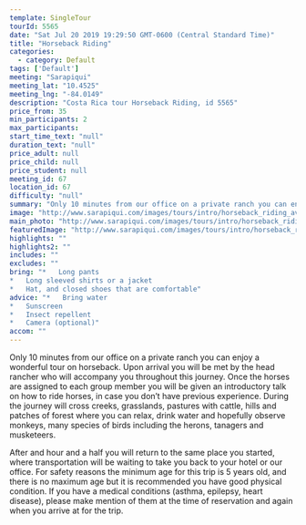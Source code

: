 ```yaml
---
template: SingleTour
tourId: 5565
date: "Sat Jul 20 2019 19:29:50 GMT-0600 (Central Standard Time)"
title: "Horseback Riding"
categories: 
  - category: Default
tags: ['Default']
meeting: "Sarapiqui"
meeting_lat: "10.4525"
meeting_lng: "-84.0149"
description: "Costa Rica tour Horseback Riding, id 5565"
price_from: 35
min_participants: 2
max_participants: 
start_time_text: "null"
duration_text: "null"
price_adult: null
price_child: null
price_student: null
meeting_id: 67
location_id: 67
difficulty: "null"
summary: "Only 10 minutes from our office on a private ranch you can enjoy a wonderful tour on horseback. Upon arrival you will be met by the head rancher who will accompany you throughout this journey. Once the horses are assigned to each group member you will be given an introductory talk on how to ride horses, in case you don’t have previous experience. Prior experience is not required whatsoever and it will not be a problem if you don&apos;t have any for this ride."
image: "http://www.sarapiqui.com/images/tours/intro/horseback_riding_aventuras_sarapiqui_intro.png"
main_photo: "http://www.sarapiqui.com/images/tours/intro/horseback_riding_aventuras_sarapiqui_intro.png"
featuredImage: "http://www.sarapiqui.com/images/tours/intro/horseback_riding_aventuras_sarapiqui_intro.png"
highlights: ""
highlights2: ""
includes: ""
excludes: ""
bring: "*   Long pants
*   Long sleeved shirts or a jacket
*   Hat, and closed shoes that are comfortable"
advice: "*   Bring water
*   Sunscreen
*   Insect repellent
*   Camera (optional)"
accom: ""
---
```

Only 10 minutes from our office on a private ranch you can enjoy a wonderful tour on horseback. Upon arrival you will be met by the head rancher who will accompany you throughout this journey. Once the horses are assigned to each group member you will be given an introductory talk on how to ride horses, in case you don’t have previous experience. During the journey will cross creeks, grasslands, pastures with cattle, hills and patches of forest where you can relax, drink water and hopefully observe monkeys, many species of birds including the herons, tanagers and musketeers.

After and hour and a half you will return to the same place you started, where transportation will be waiting to take you back to your hotel or our office. For safety reasons the minimum age for this trip is 5 years old, and there is no maximum age but it is recommended you have good physical condition. If you have a medical conditions (asthma, epilepsy, heart disease), please make mention of them at the time of reservation and again when you arrive at for the trip.